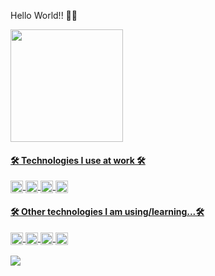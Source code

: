 Hello World!! 👋👋

<div>
  <a href="https://github.com/matganzala">
  <img height="180em" src="https://github-readme-stats.vercel.app/api?username=matganzala&show_icons=true&theme=radical&include_all_commits=true&count_private=true"/>  
  
<div style="display: inline_block">
  <h4>🛠 Technologies I use at work 🛠  </h4>
  <img align="center" alt="mat-ts" height="20" width="20" src="https://cdn.jsdelivr.net/gh/devicons/devicon/icons/typescript/typescript-original.svg" />   
  <img align="center" alt="mat-react" height="20" width="20" src="https://cdn.jsdelivr.net/gh/devicons/devicon/icons/react/react-original.svg" > 
  <img align="center" alt="mat-boot" height="20" width="20" src="https://cdn.jsdelivr.net/gh/devicons/devicon/icons/bootstrap/bootstrap-original.svg" />  
  <img align="center" alt="mat-git" height="20" width="20" img src="https://cdn.jsdelivr.net/gh/devicons/devicon/icons/git/git-original.svg" />  
  
  <h4>🛠 Other technologies I am using/learning...🛠  </h4>
  <img align="center" alt="mat-linux" height="20" width="20" img src="https://cdn.jsdelivr.net/gh/devicons/devicon/icons/linux/linux-original.svg" />
  <img align="center" alt="mat-java" height="20" width="20" img src="https://cdn.jsdelivr.net/gh/devicons/devicon/icons/java/java-original.svg" />
  <img align="center" alt="mat-mondodb" height="20" width="20" img src="https://cdn.jsdelivr.net/gh/devicons/devicon/icons/mongodb/mongodb-original.svg" />
  <img align="center" alt="mat-node" height="20" width="20" img src="https://cdn.jsdelivr.net/gh/devicons/devicon/icons/nodejs/nodejs-original.svg" />
              
 </div> 
 <br>
  
 <div style "display: inline-block">
  <a height="30" width="30" href="https://www.linkedin.com/in/matheus-ganzala-nunes-teixeira-276b4415b/" target="_blank"><img src="https://img.shields.io/badge/-LinkedIn-%230077B5?style=for-the-badge&logo=linkedin&logoColor=white" target="_blank"></a>   
</div>

